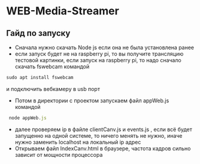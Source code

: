 # WEB-Media-Streamer
## Гайд по запуску
- Сначала нужно скачать Node js если она не была установлена ранее
-  если запуск будет не на raspberry pi, то вы получите трансляцию тестовой картинки, если запуск на raspberry pi, то надо сначало скачать fswebcam командой 
  ```javascript
  sudo apt install fswebcam
  ```
  и подключить вебкамеру в usb порт
- Потом в директории с проектом запускаем файл appWeb.js командой
```javascript
 node appWeb.js
 ```
- далее проверяем ip в файле clientCanv.js и events.js , если всё будет запущенно на одной системе, то ничего менять не нужно, иначе нужно заменить localhost на локальный ip адрес
- Открываем файл IndexCanv.html в браузере, частота кадров сильно зависит от мощности процессора
